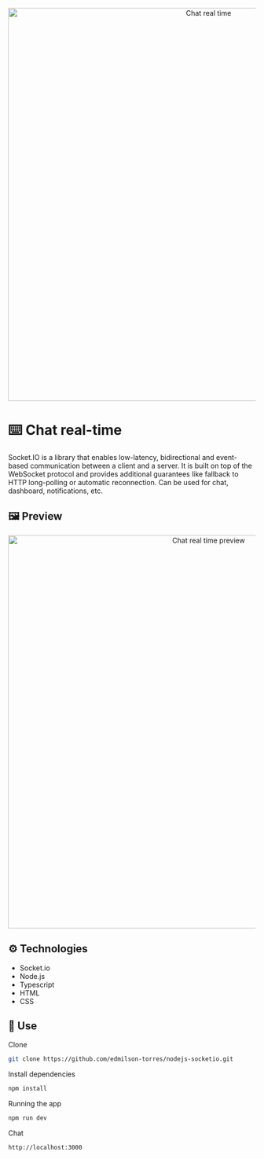 <p align="center">
  <img src="" width="800" alt="Chat real time" />
</p>

# ⌨️ Chat real-time
Socket.IO is a library that enables low-latency, bidirectional and event-based communication between a client and a server.
It is built on top of the WebSocket protocol and provides additional guarantees like fallback to HTTP long-polling or automatic reconnection. Can be used for chat, dashboard, notifications, etc.

## 🖼️ Preview
<p align="center">
  <img src="" width="800" alt="Chat real time preview" />
</p>

## ⚙️ Technologies  
 - Socket.io
 - Node.js
 - Typescript
 - HTML
 - CSS
  
## 🚀 Use  

Clone
```bash
git clone https://github.com/edmilson-torres/nodejs-socketio.git
```
Install dependencies
```bash
npm install
```
Running the app
```bash
npm run dev
```
Chat
```bash
http://localhost:3000
```